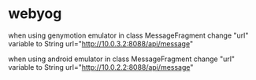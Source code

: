 # webyog

when using genymotion emulator in class MessageFragment change "url"  variable to String url="http://10.0.3.2:8088/api/message" 





when using android emulator in class MessageFragment change "url"  variable to String url="http://10.0.2.2:8088/api/message" 
